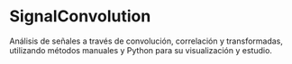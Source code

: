 # SignalConvolution
Análisis de señales a través de convolución, correlación y transformadas, utilizando métodos manuales y Python para su visualización y estudio.
